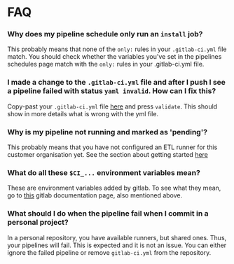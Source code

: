 # FAQ

### Why does my pipeline schedule only run an `install` job?

This probably means that none of the `only:` rules in your `.gitlab-ci.yml` file match. You should check whether the variables you've set in the pipelines schedules page match with the `only:` rules in your .gitlab-ci.yml file.

### I made a change to the `.gitlab-ci.yml` file and after I push I see a pipeline failed with status `yaml invalid`. How can I fix this?

Copy-past your `.gitlab-ci.yml` file [here](https://git.triply.cc/triply/ratt/-/ci/lint) and press `validate`. This should show in more details what is wrong with the yml file.

### Why is my pipeline not running and marked as 'pending'?

This probably means that you have not configured an ETL runner for this customer organisation yet. See the section about getting started [here](#how-to-create-a-ratt-ci-pipeline)

### What do all these `$CI_...` environment variables mean?

These are environment variables added by gitlab. To see what they mean, go to [this](https://docs.gitlab.com/ee/ci/variables/predefined_variables.html) gitlab documentation page, also mentioned above.

### What should I do when the pipeline fail when I commit in a personal project?

In a personal repository, you have available runners, but shared ones. Thus, your pipelines will fail. This is expected and it is not an issue. You can either ignore the failed pipeline or remove `gitlab-ci.yml` from the repository.
